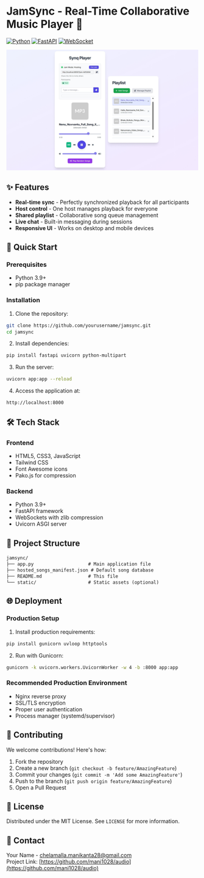 # JamSync - Real-Time Collaborative Music Player 🎵

[![Python](https://img.shields.io/badge/Python-3.9+-blue.svg)](https://python.org)
[![FastAPI](https://img.shields.io/badge/FastAPI-0.95+-green.svg)](https://fastapi.tiangolo.com)
[![WebSocket](https://img.shields.io/badge/WebSocket-Enabled-brightgreen.svg)](https://developer.mozilla.org/en-US/docs/Web/API/WebSockets_API)

![App Screenshot](Screenshot.jpeg)

## ✨ Features

- **Real-time sync** - Perfectly synchronized playback for all participants
- **Host control** - One host manages playback for everyone
- **Shared playlist** - Collaborative song queue management
- **Live chat** - Built-in messaging during sessions
- **Responsive UI** - Works on desktop and mobile devices

## 🚀 Quick Start

### Prerequisites
- Python 3.9+
- pip package manager

### Installation
1. Clone the repository:
```bash
git clone https://github.com/yourusername/jamsync.git
cd jamsync
```

2. Install dependencies:
```bash
pip install fastapi uvicorn python-multipart
```

3. Run the server:
```bash
uvicorn app:app --reload
```

4. Access the application at:
```
http://localhost:8000
```

## 🛠 Tech Stack

### Frontend
- HTML5, CSS3, JavaScript
- Tailwind CSS
- Font Awesome icons
- Pako.js for compression

### Backend
- Python 3.9+
- FastAPI framework
- WebSockets with zlib compression
- Uvicorn ASGI server

## 📂 Project Structure

```
jamsync/
├── app.py                    # Main application file
├── hosted_songs_manifest.json # Default song database
├── README.md                 # This file
└── static/                   # Static assets (optional)
```

## 🌐 Deployment

### Production Setup
1. Install production requirements:
```bash
pip install gunicorn uvloop httptools
```

2. Run with Gunicorn:
```bash
gunicorn -k uvicorn.workers.UvicornWorker -w 4 -b :8000 app:app
```

### Recommended Production Environment
- Nginx reverse proxy
- SSL/TLS encryption
- Proper user authentication
- Process manager (systemd/supervisor)

## 🤝 Contributing

We welcome contributions! Here's how:

1. Fork the repository
2. Create a new branch (`git checkout -b feature/AmazingFeature`)
3. Commit your changes (`git commit -m 'Add some AmazingFeature'`)
4. Push to the branch (`git push origin feature/AmazingFeature`)
5. Open a Pull Request

## 📜 License

Distributed under the MIT License. See `LICENSE` for more information.

## 📧 Contact

Your Name - chelamalla.manikanta28@gmail.com  
Project Link: [https://github.com/mani1028/audio](https://github.com/mani1028/audio)
